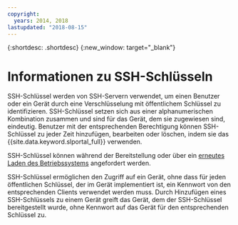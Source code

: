 ```yaml
---
copyright:
  years: 2014, 2018
lastupdated: "2018-08-15"
---
```


{:shortdesc: .shortdesc}
{:new_window: target="_blank"}

# Informationen zu SSH-Schlüsseln

SSH-Schlüssel werden von SSH-Servern verwendet, um einen Benutzer oder ein Gerät durch eine Verschlüsselung mit öffentlichem Schlüssel zu identifizieren. SSH-Schlüssel setzen sich aus einer alphanumerischen Kombination zusammen und sind für das Gerät, dem sie zugewiesen sind, eindeutig. Benutzer mit der entsprechenden Berechtigung können SSH-Schlüssel zu jeder Zeit hinzufügen, bearbeiten oder löschen, indem sie das {{site.data.keyword.slportal_full}} verwenden.

SSH-Schlüssel können während der Bereitstellung oder über ein [erneutes Laden des Betriebssystems](../software/vsi_reload_os.html) angefordert werden.


SSH-Schlüssel ermöglichen den Zugriff auf ein Gerät, ohne dass für jeden öffentlichen Schlüssel, der im Gerät implementiert ist, ein Kennwort von den entsprechenden Clients verwendet werden muss. Durch Hinzufügen eines SSH-Schlüssels zu einem Gerät greift das Gerät, dem der SSH-Schlüssel bereitgestellt wurde, ohne Kennwort auf das Gerät für den entsprechenden Schlüssel zu.
